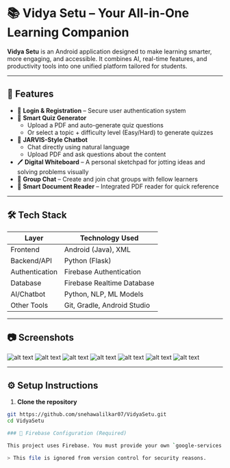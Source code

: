 # 📚 Vidya Setu – Your All-in-One Learning Companion

**Vidya Setu** is an Android application designed to make learning smarter, more engaging, and accessible. It combines AI, real-time features, and productivity tools into one unified platform tailored for students.

---

## 🚀 Features

- 🔐 **Login & Registration** – Secure user authentication system
- 🧠 **Smart Quiz Generator**
  - Upload a PDF and auto-generate quiz questions
  - Or select a topic + difficulty level (Easy/Hard) to generate quizzes
- 🤖 **JARVIS-Style Chatbot**
  - Chat directly using natural language
  - Upload PDF and ask questions about the content
- 🖊️ **Digital Whiteboard** – A personal sketchpad for jotting ideas and solving problems visually
- 💬 **Group Chat** – Create and join chat groups with fellow learners
- 📄 **Smart Document Reader** – Integrated PDF reader for quick reference

---

## 🛠️ Tech Stack

| Layer         | Technology Used               |
|---------------|-------------------------------|
| Frontend      | Android (Java), XML    |
| Backend/API   | Python (Flask)        |
| Authentication| Firebase Authentication       |
| Database      | Firebase Realtime Database    |
| AI/Chatbot    | Python, NLP, ML Models        |
| Other Tools   | Git, Gradle, Android Studio   |

---

## 📷 Screenshots

![alt text](img/image.png)
![alt text](img/image-1.png)
![alt text](img/image-3.png)
![alt text](img/image-4.png)
![alt text](img/image-2.png)
![alt text](img/image-5.png)
![alt text](img/image-6.png)

---

## ⚙️ Setup Instructions

1. **Clone the repository**

```bash
git https://github.com/snehawalilkar07/VidyaSetu.git
cd VidyaSetu

### 🔐 Firebase Configuration (Required)

This project uses Firebase. You must provide your own `google-services.json` in the `app/` directory to run the app.

> This file is ignored from version control for security reasons.

